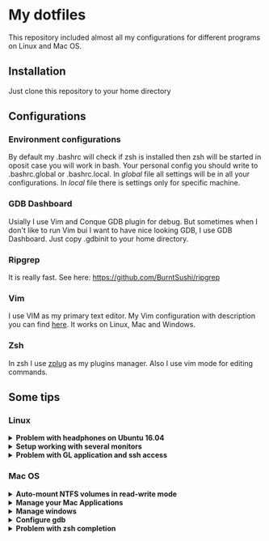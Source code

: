 # My dotfiles

This repository included almost all my configurations for different programs on Linux and Mac OS.

## Installation
Just clone this repository to your home directory

## Configurations
### Environment configurations
By default my .bashrc will check if zsh is installed then zsh will be started in oposit case you will work in bash.
Your personal config you should write to .bashrc.global or .bashrc.local. In _global_ file all settings will be in all your configurations.
In _local_ file there is settings only for specific machine.

### GDB Dashboard
Usially I use Vim and Conque GDB plugin for debug. But sometimes when I don't like to run Vim bui I want to have nice looking GDB, I use GDB Dashboard.
Just copy .gdbinit to your home directory.

### Ripgrep
It is really fast. See here: https://github.com/BurntSushi/ripgrep

### Vim
I use VIM as my primary text editor. My Vim configuration with description you can find [here](.vim/). It works on Linux, Mac and Windows.

### Zsh
In zsh I use [zplug](https://github.com/zplug/zplug) as my plugins manager. Also I use vim mode for editing commands.

## Some tips
### Linux
<details>
<summary><strong>Problem with headphones on Ubuntu 16.04</strong></summary>
<br>

It was no sound in headphones on Ubuntu 16.04. I found solution [here](https://bugs.launchpad.net/ubuntu/+source/alsa-driver/+bug/1606078). I added to the end of the `/etc/modprobe.d/alsa-base.conf` the following line:
```
options snd-hda-intel model=generic
```
If after reboot headphones are not working, try to kill pulseaudio: `pulseaudio -k`.
</details>
<details>
<summary><strong>Setup working with several monitors</strong></summary>
<br>

For configuring my displays I use xrandr utility. Below is example of
configuration.  You can use tool named
[ARandR](https://christian.amsuess.com/tools/arandr/) for automatic
configuration. Save configs from this tool to `~/.screenlayout/default.sh` and
put the following command line to `~/.xprofile`.
```
[ -f $HOME/.screenlayout/default.sh ] && $HOME/.screenlayout/default.sh
```
Also for fixing problem with HiDPI display and display with small resolution,
you can add parameter `--scale` to the small monitor e.g. (`xrandr --output DVI
--auto --scale 1.5`).
</details>
<details>
<summary><strong>Problem with GL application and ssh access</strong></summary>
<br>

Some application with OpenGL can be crashed when you run it through ssh. For fix
this problem it is possible to run the following command:
```
Xvfb :99 -screen 0 1024x960x24 -ac &
export DISPLAY=:99
```
</details>

### Mac OS
<details>
<summary><strong>Auto-mount NTFS volumes in read-write mode</strong></summary>
<br>

I found this information here: https://github.com/osxfuse/osxfuse/wiki/NTFS-3G

_Short instruction:_
1. Install NTFS-3G from Homebrew: `brew install ntfs-3g`
2. Replace `/sbin/mount_ntfs` with the version provided by NTFS-3G. 
May be it will not be possible due System Integrity Protection. So, you have to disable it.

   You need to reboot your mac and press `⌘+R` when booting up. Then go into _Utilities > Terminal_ and type the following commands:
   ```
   csrutil disable
   reboot
   ```
3. To replace Apple's NTFS mount tool with the one provided by NTFS-3G execute the following commands in Terminal.
   This will back up the original mount tool to `/Volumes/Macintosh HD/sbin/mount_ntfs.orig`.
   ```
   sudo mv "/Volumes/Macintosh HD/sbin/mount_ntfs" "/Volumes/Macintosh HD/sbin/mount_ntfs.orig"
   sudo ln -s /usr/local/sbin/mount_ntfs "/Volumes/Macintosh HD/sbin/mount_ntfs"
   ```
</details>
<details>
<summary><strong>Manage your Mac Applications</strong></summary>
<br>

I found very nice application that can help you to manage your Apps (e.g. total remove an application): https://nektony.com/mac-app-uninstaller
</details>
<details>
<summary><strong>Manage windows</strong></summary>
<br>

For managing my windows I use the following tool: https://github.com/eczarny/spectacle
It is really comfortable and useful.
</details>
<details>
<summary><strong>Configure gdb</strong></summary>
<br>

I found instruction on this gist:
https://gist.github.com/danisfermi/17d6c0078a2fd4c6ee818c954d2de13c
And from this answer:
https://stackoverflow.com/questions/49001329/gdb-doesnt-work-on-macos-high-sierra-10-13-3/49104154#49104154
</details>
<details>
<summary><strong>Problem with zsh completion</strong></summary>
<br>

I had some problems with autocompletion and found solution
[here](https://github.com/zsh-users/zsh-completions/issues/680).
It is necessary to run this command:
```
$ compaudit | xargs chmod g-w
```
</details>
